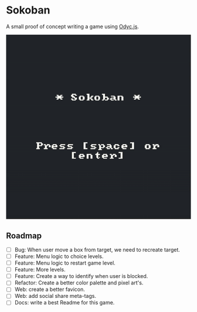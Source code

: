 # Sokoban

A small proof of concept writing a game using [Odyc.js](https://odyc.dev/).

![sokoban demo](./.github/demo.gif)

## Roadmap

- [ ] Bug: When user move a box from target, we need to recreate target.
- [ ] Feature: Menu logic to choice levels.
- [ ] Feature: Menu logic to restart game level.
- [ ] Feature: More levels.
- [ ] Feature: Create a way to identify when user is blocked.
- [ ] Refactor: Create a better color palette and pixel art's.
- [ ] Web: create a better favicon.
- [ ] Web: add social share meta-tags.
- [ ] Docs: write a best Readme for this game.
